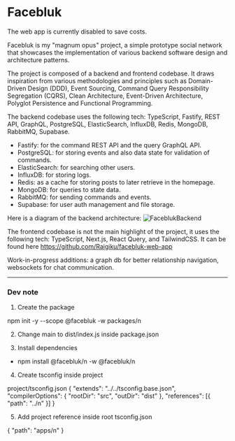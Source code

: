 # Facebluk

The web app is currently disabled to save costs.

Facebluk is my "magnum opus" project, a simple prototype social network that showcases the implementation of various backend software design and architecture patterns.

The project is composed of a backend and frontend codebase. It draws inspiration from various methodologies and principles such as Domain-Driven Design (DDD), Event Sourcing, Command Query Responsibility Segregation (CQRS), Clean Architecture, Event-Driven Architecture, Polyglot Persistence and Functional Programming.

The backend codebase uses the following tech: TypeScript, Fastify, REST API, GraphQL, PostgreSQL, ElasticSearch, InfluxDB, Redis, MongoDB, RabbitMQ, Supabase.

- Fastify: for the command REST API and the query GraphQL API.
- PostgreSQL: for storing events and also data state for validation of commands.
- ElasticSearch: for searching other users.
- InfluxDB: for storing logs.
- Redis: as a cache for storing posts to later retrieve in the homepage.
- MongoDB: for queries to state data.
- RabbitMQ: for sending commands and events.
- Supabase: for user auth management and file storage.

Here is a diagram of the backend architecture:
![FaceblukBackend](https://github.com/Raigiku/facebluk-backend/assets/31873735/c6585a47-0dfd-40cb-ba39-cf2bb50e8b37)

The frontend codebase is not the main highlight of the project, it uses the following tech: TypeScript, Next.js, React Query, and TailwindCSS. It can be found here https://github.com/Raigiku/facebluk-web-app

Work-in-progress additions: a graph db for better relationship navigation, websockets for chat communication.

-----

### Dev note

1. Create the package

npm init -y --scope @facebluk -w packages/n

2. Change main to dist/index.js inside package.json

3. Install dependencies 

- npm install @facebluk/n -w @facebluk/n

4. Create tsconfig inside project

project/tsconfig.json
{
  "extends": "../../tsconfig.base.json",
  "compilerOptions": {
    "rootDir": "src",
    "outDir": "dist"
  },
  "references": [{ "path": "../n" }]
}

5. Add project reference inside root tsconfig.json

{ "path": "apps/n" }
